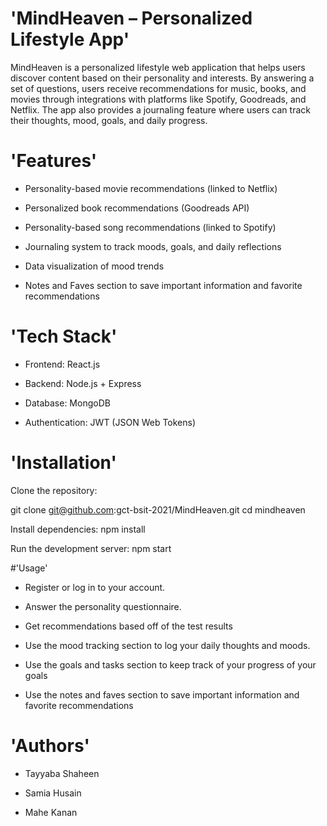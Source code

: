 # 'MindHeaven – Personalized Lifestyle App'

MindHeaven is a personalized lifestyle web application that helps users discover content based on their personality and interests. By answering a set of questions, users receive recommendations for music, books, and movies through integrations with platforms like Spotify, Goodreads, and Netflix. The app also provides a journaling feature where users can track their thoughts, mood, goals, and daily progress.

# 'Features'

- Personality-based movie recommendations (linked to Netflix)

- Personalized book recommendations (Goodreads API)

- Personality-based song recommendations (linked to Spotify)

- Journaling system to track moods, goals, and daily reflections

- Data visualization of mood trends

- Notes and Faves section to save important information and favorite recommendations 

# 'Tech Stack'
- Frontend: React.js

- Backend: Node.js + Express

- Database: MongoDB

- Authentication: JWT (JSON Web Tokens)

# 'Installation'

Clone the repository:

git clone git@github.com:gct-bsit-2021/MindHeaven.git
cd mindheaven

Install dependencies:
npm install

Run the development server:
npm start


#'Usage'

- Register or log in to your account.

- Answer the personality questionnaire.

- Get recommendations based off of the test results

- Use the mood tracking section to log your daily thoughts and moods.

- Use the goals and tasks section to keep track of your progress of your goals

- Use the notes and faves section to save important information and favorite recommendations

# 'Authors'

- Tayyaba Shaheen

- Samia Husain

- Mahe Kanan
